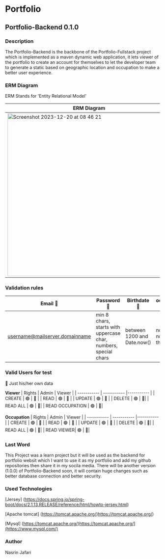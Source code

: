 # Portfolio

## Portfolio-Backend 0.1.0

### Description

The Portfolio-Backend is the backbone of the Portfolio-Fullstack project which is implemented as a maven dynamic web application, it lets viewer of the portfolio to create an account for themselves to let the developer team to generate a static based on geographic location and occupation to make a better user experience.



### ERM Diagram

ERM Stands for 'Entity Relational Model'

| ERM Diagram | 
| ----------- |
| <img width="531" alt="Screenshot 2023-12-20 at 08 46 21" src="https://github.com/Nsrri/Portfolio-FullStack/assets/90839245/244c634e-56b6-4e8a-a3c7-6980388a02ec">|


### Validation rules
| Email 📧      | Password 🔑 | Birthdate 📆 | occupation name |
| ----------- | ----------- |----------- |----------- |
| username@mailserver.domainname | min 8 chars, starts with uppercase char, numbers, special chars  | between 1200 and Date.now() | not null and not shorter than 3 |




### Valid Users for test


🔵 Just his/her own data

**Viewer**
| Rights     | Admin | Viewer | 
| ----------- | ----------- |----------- |
| CREATE | 🟢  | 🔵 | 
| READ | 🟢 | 🔵 | 
| UPDATE | 🟢 | 🔵 | 
| DELETE | 🟢 | 🔴| 
| READ ALL | 🟢 | 🔴| 
| READ OCCUPATION | 🟢 | 🔴| 


**Occupation**
| Rights     | Admin | Viewer | 
| ----------- | ----------- |----------- |
| CREATE | 🟢  | 🔴 | 
| READ | 🟢 | 🔴 | 
| UPDATE | 🟢 | 🔴 | 
| DELETE | 🟢 | 🔴| 
| READ ALL | 🟢 | 🔴| 
| READ VIEWER| 🟢 | 🔴| 


### Last Word

This Project was a learn project but it will be used as the backend for portfolio websit which I want to use it as my portfolio and  add my github repositories then share it in my socila media. There will be another version (1.0.0) of Portfolio-Backend soon, it will contain huge changes such as better database connection and better security.


### Used Technologies

[Jersey]
(https://docs.spring.io/spring-boot/docs/2.1.13.RELEASE/reference/html/howto-jersey.html)

[Apache tomcat]
(https://tomcat.apache.org/)https://tomcat.apache.org/)

[Mysql]
(https://tomcat.apache.org/)https://tomcat.apache.org/](https://www.mysql.com/)


### Author
Nasrin Jafari




